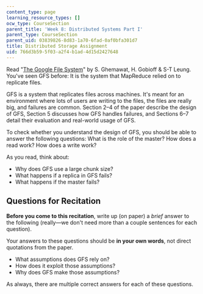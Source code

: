 ```yaml
---
content_type: page
learning_resource_types: []
ocw_type: CourseSection
parent_title: 'Week 8: Distributed Systems Part I'
parent_type: CourseSection
parent_uid: 03839826-8d83-1a70-6fad-0af0bfa301d7
title: Distributed Storage Assignment
uid: 766d3b59-5f03-a2f4-b1ad-4d15d2427648
---
```


Read "[The Google File System](https://ai.google/research/pubs/pub51)" by S. Ghemawat, H. Gobioff & S-T Leung. You've seen GFS before: It is the system that MapReduce relied on to replicate files.

GFS is a system that replicates files across machines. It's meant for an environment where lots of users are writing to the files, the files are really big, and failures are common. Section 2–4 of the paper describe the design of GFS, Section 5 discusses how GFS handles failures, and Sections 6–7 detail their evaluation and real-world usage of GFS.

To check whether you understand the design of GFS, you should be able to answer the following questions: What is the role of the master? How does a read work? How does a write work?

As you read, think about:

*   Why does GFS use a large chunk size?
*   What happens if a replica in GFS fails?
*   What happens if the master fails?

Questions for Recitation
------------------------

**Before you come to this recitation**, write up (on paper) a _brief_ answer to the following (really—we don't need more than a couple sentences for each question). 

Your answers to these questions should be **in your own words**, not direct quotations from the paper.

*   What assumptions does GFS rely on?
*   How does it exploit those assumptions?
*   Why does GFS make those assumptions?

As always, there are multiple correct answers for each of these questions.